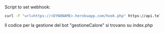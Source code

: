 Script to set webhook:

```bash
curl -F "url=https://<DYNONAME>.herokuapp.com/hook.php" https://api.telegram.org/bot<TOKEN>/setWebhook
```
Il codice per la gestione del bot "gestioneCalore" si trovano su index.php
